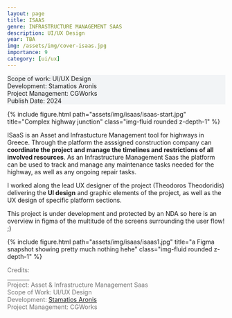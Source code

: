 ```yaml
---
layout: page
title: ISAAS
genre: INFRASTRUCTURE MANAGEMENT SAAS
description: UI/UX Design
year: TBA
img: /assets/img/cover-isaas.jpg
importance: 9
category: [ui/ux]
---
```


<div class="px-3 pt-3 pb-1 mb-3 rounded" style="background-color: rgba(43, 86, 127, .05);">
    <p>
    Scope of work: UI/UX Design<br>
    Development: Stamatios Aronis<br>
    Project Management: CGWorks<br>
    Publish Date: 2024<br>
    <!-- <a href="https://www.iaotech.space">Visit the Website ↗</a> -->
    </p>
 </div>

<div class="row">
    <div class="col-sm">
        {% include figure.html path="assets/img/isaas/isaas-start.jpg" title="Complex highway junction" class="img-fluid rounded z-depth-1" %}
    </div>
</div>

<div class="row my-3 text-md-center justify-content-center">
    <div class="col-lg-8">
        <p>ISaaS is an Asset and Infrastucture Management tool for highways in Greece. Through the platform the asssigned construction company can <b>coordinate the project and manage the timelines and restrictions of all involved resources</b>. As an Infrastructure Management Saas the platform can be used to track and manage any maintenance tasks needed for the highway, as well as any ongoing repair tasks.</p>
        <p>I worked along the lead UX designer of the project (Theodoros Theodoridis) delivering the <b>UI design</b> and graphic elements of the project, as well as the UX design of specific platform sections.</p>
        <p>This project is under development and protected by an NDA so here is an overview in figma of the multitude of the screens surrounding the user flow! ;)</p>
    </div>    
</div>

<div class="row">
    <div class="col-sm">
        {% include figure.html path="assets/img/isaas/isaas1.jpg" title="a Figma snapshot showing pretty much nothing hehe" class="img-fluid rounded z-depth-1" %}
    </div>
</div>

<div class="text-center">
    <p style="color: #737373; font-weight: 400;">Credits:<br>
    ________<br>
    Project: Asset & Infrastructure Management Saas<br>
    Scope of Work: UI/UX Design<br>
    <!-- Client: UNI-PHARMA<br> -->
    Development: <a href="https://gr.linkedin.com/in/stamatiosaronis">Stamatios Aronis</a><br>
    Project Management: CGWorks</p> 
</div>
